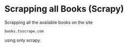# Scrapping all Books (Scrapy)

Scrapping all the available books on the site

```
books.toscrape.com
```

using only scrapy.
